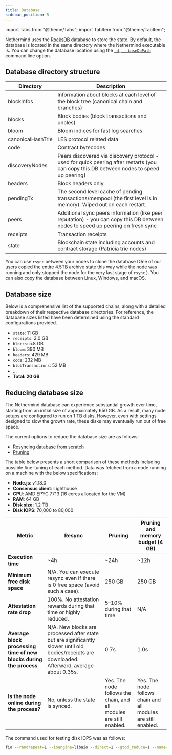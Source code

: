 ```yaml
---
title: Database
sidebar_position: 5
---
```


import Tabs from "@theme/Tabs";
import TabItem from "@theme/TabItem";

Nethermind uses the [RocksDB](https://rocksdb.org) database to store the state. By default, the database is located in the
same directory where the Nethermind executable is. You can change the database location using the [`-d, --baseDbPath`](configuration.md#db-dir) command line option.

## Database directory structure

| Directory         | Description                                                                                                                              |
| ----------------- | ---------------------------------------------------------------------------------------------------------------------------------------- |
| blockInfos        | Information about blocks at each level of the block tree (canonical chain and branches)                                                  |
| blocks            | Block bodies (block transactions and uncles)                                                                                             |
| bloom             | Bloom indices for fast log searches                                                                                                      |
| canonicalHashTrie | LES protocol related data                                                                                                                |
| code              | Contract bytecodes                                                                                                                       |
| discoveryNodes    | Peers discovered via discovery protocol - used for quick peering after restarts (you can copy this DB between nodes to speed up peering) |
| headers           | Block headers only                                                                                                                       |
| pendingTx         | The second level cache of pending transactions/mempool (the first level is in memory). Wiped out on each restart.                        |
| peers             | Additional sync peers information (like peer reputation) - you can copy this DB between nodes to speed up peering on fresh sync          |
| receipts          | Transaction receipts                                                                                                                     |
| state             | Blockchain state including accounts and contract storage (Patricia trie nodes)                                                           |

You can use `rsync` between your nodes to clone the database (One of our users copied the entire 4.5TB archive state this
way while the node was running and only stopped the node for the very last stage of `rsync` ). You can also copy
the database between Linux, Windows, and macOS.

## Database size

Below is a comprehensive list of the supported chains, along with a detailed breakdown of their respective database directories. For reference, the database sizes listed have been determined using the standard configurations provided.

<!--[start autogen]-->

<Tabs>
<TabItem value="hoodi" label="Hoodi">

- `state`: 11 GB
- `receipts`: 2.0 GB
- `blocks`: 5.8 GB
- `bloom`: 390 MB
- `headers`: 429 MB
- `code`: 232 MB
- `blobTransactions`: 52 MB
- ...
- **Total: 20 GB**

</TabItem>
</Tabs>

<!--[end autogen]-->

## Reducing database size

The Nethermind database can experience substantial growth over time, starting from an initial size of approximately 650
GB. As a result, many node setups are configured to run on 1 TB disks. However, even with settings
designed to slow the growth rate, these disks may eventually run out of free space.

The current options to reduce the database size are as follows:

- [Resyncing database from scratch](sync.md#resync)
- [Pruning](pruning.md)

The table below presents a short comparison of these methods including possible fine-tuning of each method. Data was
fetched from a node running on a machine with the below specifications:

- **Node.js**: v1.18.0
- **Consensus client**: Lighthouse
- **CPU**: AMD EPYC 7713 (16 cores allocated for the VM)
- **RAM**: 64 GB
- **Disk size**: 1.2 TB
- **Disk IOPS**: 70,000 to 80,000

| Metric                                                             | Resync                                                                                                                                           | Pruning                                                             | Pruning and memory budget (4 GB)                               |
| ------------------------------------------------------------------ | ------------------------------------------------------------------------------------------------------------------------------------------------ | ------------------------------------------------------------------- | -------------------------------------------------------------- |
| **Execution time**                                                 | ~4h                                                                                                                                              | ~24h                                                                | ~12h                                                           |
| **Minimum free disk space**                                        | N/A. You can execute resync even if there is 0 free space (avoid such a case).                                                                   | 250 GB                                                              | 250 GB                                                         |
| **Attestation rate drop**                                          | 100%. No attestation rewards during that time or highly reduced.                                                                                 | 5–10% during that time                                              | N/A                                                            |
| **Average block processing time of new blocks during the process** | N/A. New blocks are processed after state but are significantly slower until old bodies/receipts are downloaded. Afterward, average about 0.35s. | 0.7s                                                                | 1.0s                                                           |
| **Is the node online during the process?**                         | No, unless the state is synced.                                                                                                                  | Yes. The node follows the chain, and all modules are still enabled. | Yes. The node follows chain and all modules are still enabled. |

The command used for testing disk IOPS was as follows:

```bash
fio --randrepeat=1 --ioengine=libaio --direct=1 --gtod_reduce=1 --name=test --filename=test --bs=4k --iodepth=64 --size=4G --readwrite=randrw
```
